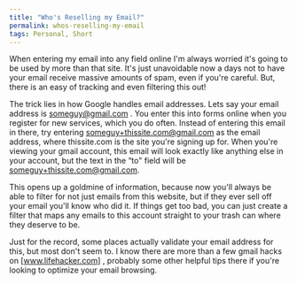 ```yaml
---
title: "Who's Reselling my Email?"
permalink: whos-reselling-my-email
tags: Personal, Short
---
```


When entering my email into any field online I'm always worried it's going to be used by more than that site. It's just unavoidable now a days not to have your email receive massive amounts of spam, even if you're careful. But, there is an easy of tracking and even filtering this out!

The trick lies in how Google handles email addresses. Lets say your email address is <someguy@gmail.com> . You enter this into forms online when you register for new services, which you do often. Instead of entering this email in there, try entering <someguy+thissite.com@gmail.com> as the email address, where thissite.com is the site you're signing up for. When you're viewing your gmail account, this email will look exactly like anything else in your account, but the text in the “to" field will be <someguy+thissite.com@gmail.com>.

This opens up a goldmine of information, because now you'll always be able to filter for not just emails from this website, but if they ever sell off your email you'll know who did it. If things get too bad, you can just create a filter that maps any emails to this account straight to your trash can where they deserve to be.

Just for the record, some places actually validate your email address for this, but most don't seem to. I know there are more than a few gmail hacks on [www.lifehacker.com] , probably some other helpful tips there if you're looking to optimize your email browsing.

  [www.lifehacker.com]: http://www.lifehacker.com
